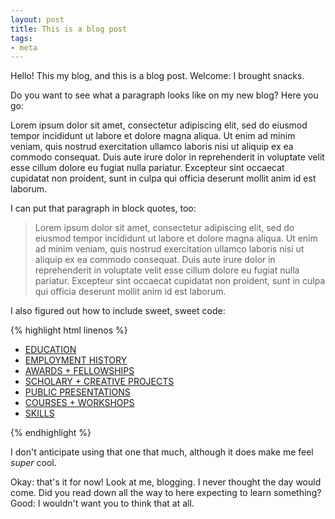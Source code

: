 ```yaml
---
layout: post
title: This is a blog post
tags: 
- meta
---
```


Hello! This my blog, and this is a blog post. Welcome: I brought snacks.

<!-- more -->

Do you want to see what a paragraph looks like on my new blog? Here you go:

Lorem ipsum dolor sit amet, consectetur adipiscing elit, sed do eiusmod tempor incididunt ut labore et dolore magna aliqua. Ut enim ad minim veniam, quis nostrud exercitation ullamco laboris nisi ut aliquip ex ea commodo consequat. Duis aute irure dolor in reprehenderit in voluptate velit esse cillum dolore eu fugiat nulla pariatur. Excepteur sint occaecat cupidatat non proident, sunt in culpa qui officia deserunt mollit anim id est laborum.

I can put that paragraph in block quotes, too: 

> Lorem ipsum dolor sit amet, consectetur adipiscing elit, sed do eiusmod tempor incididunt ut labore et dolore magna aliqua. Ut enim ad minim veniam, quis nostrud exercitation ullamco laboris nisi ut aliquip ex ea commodo consequat. Duis aute irure dolor in reprehenderit in voluptate velit esse cillum dolore eu fugiat nulla pariatur. Excepteur sint occaecat cupidatat non proident, sunt in culpa qui officia deserunt mollit anim id est laborum.

I also figured out how to include sweet, sweet code: 

{% highlight html linenos %}
<div class="tabsWrapper clear" id="t0">
<ul class="tabs">
    <li>
        <a href="#t1">EDUCATION</a></li>
    <li>
        <a href="#t2">EMPLOYMENT HISTORY</a></li>
    <li>
        <a href="#t3">AWARDS + FELLOWSHIPS</a></li>
    <li>
        <a href="#t4">SCHOLARY + CREATIVE PROJECTS</a></li>
    <li>
        <a href="#t5">PUBLIC PRESENTATIONS</a></li>
    <li>
        <a href="#t6">COURSES + WORKSHOPS</a></li>
    <li>
        <a href="#t7">SKILLS</a></li>
</ul>
</div>
{% endhighlight %}

I don't anticipate using that one that much, although it does make me feel *super* cool. 

Okay: that's it for now! Look at me, blogging. I never thought the day would come. Did you read down all the way to here expecting to learn something? Good: I wouldn't want you to think that at all.